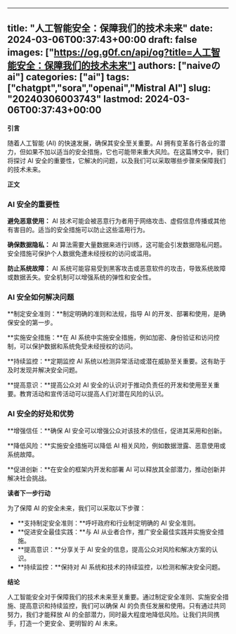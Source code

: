
---
title: "人工智能安全：保障我们的技术未来"
date: 2024-03-06T00:37:43+00:00
draft: false
images: ["https://og.g0f.cn/api/og?title=人工智能安全：保障我们的技术未来"]
authors: ["naiveのai"]
categories: ["ai"]
tags: ["chatgpt","sora","openai","Mistral AI"]
slug: "20240306003743"
lastmod: 2024-03-06T00:37:43+00:00
---
**引言**

随着人工智能 (AI) 的快速发展，确保其安全至关重要。AI 拥有变革各行各业的潜力，但如果不加以适当的安全措施，它也可能带来重大风险。在这篇博文中，我们将探讨 AI 安全的重要性，它解决的问题，以及我们可以采取哪些步骤来保障我们的技术未来。

**正文**

### AI 安全的重要性

**避免恶意使用：** AI 技术可能会被恶意行为者用于网络攻击、虚假信息传播或其他有害目的。适当的安全措施可以防止这些滥用行为。

**确保数据隐私：** AI 算法需要大量数据来进行训练，这可能会引发数据隐私问题。安全措施可保护个人数据免遭未经授权的访问或滥用。

**防止系统故障：** AI 系统可能容易受到黑客攻击或恶意软件的攻击，导致系统故障或数据丢失。安全机制可以增强系统的弹性和安全性。

### AI 安全如何解决问题

**制定安全准则：**制定明确的准则和法规，指导 AI 的开发、部署和使用，是确保安全的第一步。

**实施安全措施：**在 AI 系统中实施安全措施，例如加密、身份验证和访问控制，可以保护数据和系统免受未经授权的访问。

**持续监控：**定期监控 AI 系统以检测异常活动或潜在威胁至关重要。这有助于及时发现并解决安全问题。

**提高意识：**提高公众对 AI 安全的认识对于推动负责任的开发和使用至关重要。教育活动和宣传活动可以提高人们对潜在风险的认识。

### AI 安全的好处和优势

**增强信任：**确保 AI 安全可以增强公众对该技术的信任，促进其采用和创新。

**降低风险：**实施安全措施可以降低 AI 相关风险，例如数据泄露、恶意使用或系统故障。

**促进创新：**在安全的框架内开发和部署 AI 可以释放其全部潜力，推动创新并解决社会挑战。

**读者下一步行动**

为了保障 AI 的安全未来，我们可以采取以下步骤：

* **支持制定安全准则：**呼吁政府和行业制定明确的 AI 安全准则。
* **促进安全最佳实践：**与 AI 从业者合作，推广安全最佳实践并实施安全措施。
* **提高意识：**分享关于 AI 安全的信息，提高公众对风险和解决方案的认识。
* **持续监控：**保持对 AI 系统和技术的持续监控，以检测和解决安全问题。

**结论**

人工智能安全对于保障我们的技术未来至关重要。通过制定安全准则、实施安全措施、提高意识和持续监控，我们可以确保 AI 的负责任发展和使用。只有通过共同努力，我们才能释放 AI 的全部潜力，同时最大程度地降低风险。让我们共同携手，打造一个更安全、更明智的 AI 未来。